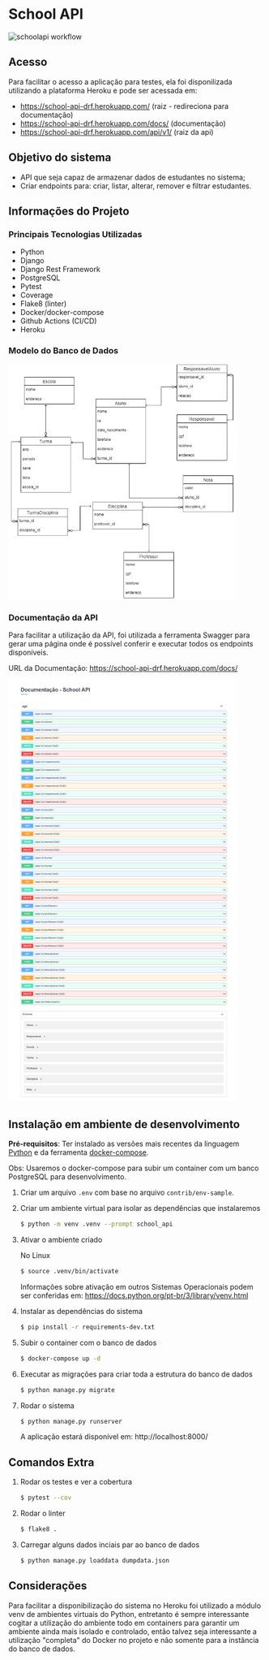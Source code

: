 # School API
![schoolapi workflow](https://github.com/leonextlevel/school-api/actions/workflows/qa.yml/badge.svg)

## Acesso
Para facilitar o acesso a aplicação para testes, ela foi disponilizada utilizando a
plataforma Heroku e pode ser acessada em:
* https://school-api-drf.herokuapp.com/ (raiz - redireciona para documentação)
* https://school-api-drf.herokuapp.com/docs/ (documentação)
* https://school-api-drf.herokuapp.com/api/v1/ (raiz da api)


## Objetivo do sistema
* API que seja capaz de armazenar dados de estudantes no sistema;
* Criar endpoints para: criar, listar, alterar, remover e filtrar estudantes.

## Informações do Projeto

### Principais Tecnologias Utilizadas
* Python
* Django
* Django Rest Framework
* PostgreSQL
* Pytest
* Coverage
* Flake8 (linter)
* Docker/docker-compose
* Github Actions (CI/CD)
* Heroku

### Modelo do Banco de Dados

<img src="./docs/diagrama_banco_dados.png" style="max-width: 450px">

### Documentação da API

Para facilitar a utilização da API, foi utilizada a ferramenta Swagger para gerar uma página
onde é possível conferir e executar todos os endpoints disponíveis.

URL da Documentação: https://school-api-drf.herokuapp.com/docs/

<img src="./docs/documentacao_api.png" style="max-width: 450px">

## Instalação em ambiente de desenvolvimento

**Pré-requisitos**: Ter instalado as versões mais recentes da linguagem [Python](https://www.python.org/downloads/) e da ferramenta [docker-compose](https://docs.docker.com/compose/install/).

Obs: Usaremos o docker-compose para subir um container com um banco PostgreSQL para desenvolvimento.

1. Criar um arquivo `.env` com base no arquivo `contrib/env-sample`.

2. Criar um ambiente virtual para isolar as dependências que instalaremos

    ```bash
    $ python -m venv .venv --prompt school_api
    ```

3. Ativar o ambiente criado

    No Linux
    ```bash
    $ source .venv/bin/activate
    ```

    Informações sobre ativação em outros Sistemas Operacionais podem ser conferidas em: https://docs.python.org/pt-br/3/library/venv.html


4. Instalar as dependências do sistema

    ```bash
    $ pip install -r requirements-dev.txt
    ```

5. Subir o container com o banco de dados

    ```bash
    $ docker-compose up -d
    ```

6. Executar as migrações para criar toda a estrutura do banco de dados

    ```bash
    $ python manage.py migrate
    ```

7. Rodar o sistema

    ```bash
    $ python manage.py runserver
    ```
    A aplicação estará disponível em: http://localhost:8000/

## Comandos Extra

1. Rodar os testes e ver a cobertura
    ```bash
    $ pytest --cov
    ```

2. Rodar o linter
    ```bash
    $ flake8 .
    ```

3. Carregar alguns dados inciais par ao banco de dados
    ```bash
    $ python manage.py loaddata dumpdata.json
    ```

## Considerações

Para facilitar a disponibilização do sistema no Heroku foi utilizado a módulo venv
de ambientes virtuais do Python, entretanto é sempre interessante cogitar a utilização
do ambiente todo em containers para garantir um ambiente ainda mais isolado e controlado,
então talvez seja interessante a utilização "completa" do Docker no projeto e não somente
para a instância do banco de dados.
